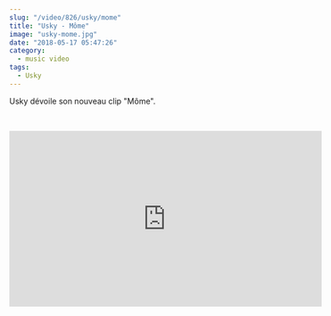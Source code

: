 ```yaml
--- 
slug: "/video/826/usky/mome"
title: "Usky - Môme"
image: "usky-mome.jpg"
date: "2018-05-17 05:47:26"
category:
  - music video
tags:
  - Usky
---
```

<p>Usky dévoile son nouveau clip "Môme".</p><br/><p><iframe width="560" height="315" src="https://www.youtube.com/embed/hHwiMVHqv2M" frameborder="0" allow="autoplay; encrypted-media" allowfullscreen></iframe></p>